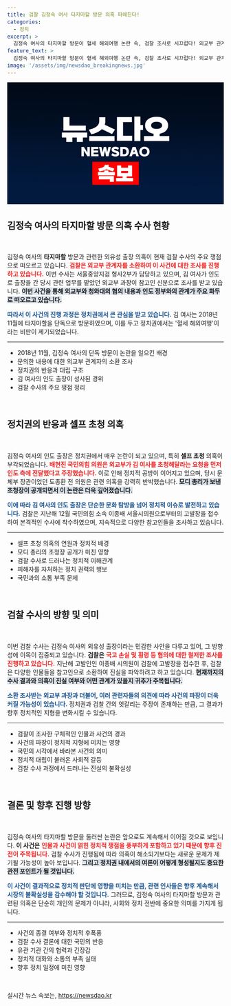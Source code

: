 ```yaml
---
title: 검찰 김정숙 여사 타지마할 방문 의혹 파헤친다!
categories:
  - 정치
excerpt: >
  김정숙 여사의 타지마할 방문이 혈세 해외여행 논란 속, 검찰 조사로 시끄럽다! 외교부 관계자 소환과 셀프 초청 의혹까지. 진실 공방의 전말은? 클릭하여 확인해보세요!
feature_text: >
  김정숙 여사의 타지마할 방문이 혈세 해외여행 논란 속, 검찰 조사로 시끄럽다! 외교부 관계자 소환과 셀프 초청 의혹까지. 진실 공방의 전말은? 클릭하여 확인해보세요!
image: '/assets/img/newsdao_breakingnews.jpg'
---
```


<p><img src="/assets/img/newsdao_breakingnews.jpg" alt="cryptoinkorea 속보" /></p>

<h2 data-ke-size="size26">김정숙 여사의 타지마할 방문 의혹 수사 현황</h2>

<p data-ke-size="size16">&nbsp;</p>

<p>김정숙 여사의 <b>타지마할</b> 방문과 관련한 외유성 출장 의혹이 현재 검찰 수사의 주요 쟁점으로 떠오르고 있습니다. <b><span style="color: #ee2323;">검찰은 외교부 관계자를 소환하여 이 사건에 대한 조사를 진행하고 있습니다.</span></b> 이번 수사는 서울중앙지검 형사2부가 담당하고 있으며, 김 여사가 인도로 출장을 간 당시 관련 업무를 맡았던 외교부 과장이 참고인 신분으로 조사를 받고 있습니다. <b><span style="background-color: #21538527;">이번 사건을 통해 외교부와 청와대의 협의 내용과 인도 정부와의 관계가 주요 화두로 떠오르고 있습니다.</span></b> </p>

<p><b><span style="color: #1a5490;">따라서 이 사건의 진행 과정은 정치권에서 큰 관심을 받고 있습니다.</span></b>  김 여사는 2018년 11월에 타지마할을 단독으로 방문하였으며, 이를 두고 정치권에서는 '혈세 해외여행'이라는 비판이 제기되었습니다. </p>

<hr>

<ul>
<li>2018년 11월, 김정숙 여사의 단독 방문이 논란을 일으킨 배경</li>
<li>문의한 내용에 대한 외교부 관계자의 소환 조사</li>
<li>정치권의 반응과 대립 구조</li>
<li>김 여사의 인도 출장이 성사된 경위</li>
<li>검찰 수사의 주요 쟁점 정리</li>
</ul>

<p data-ke-size="size16">&nbsp;</p>

<h2 data-ke-size="size26">정치권의 반응과 셀프 초청 의혹</h2>

<p data-ke-size="size16">&nbsp;</p>

<p>김정숙 여사의 인도 출장은 정치권에서 매우 논란이 되고 있으며, 특히 <b>셀프 초청</b> 의혹이 부각되었습니다. <b><span style="color: #ee2323;">배현진 국민의힘 의원은 외교부가 김 여사를 초청해달라는 요청을 먼저 인도 측에 전달했다고 주장했습니다.</span></b> 이로 인해 정치적 공방이 이어지고 있으며, 당시 문체부 장관이었던 도종환 전 의원은 관련 의혹을 강력히 반박했습니다. <b><span style="background-color: #21538527;">모디 총리가 보낸 초청장이 공개되면서 이 논란은 더욱 깊어졌습니다.</span></b></p>

<p><b><span style="color: #1a5490;">이에 따라 김 여사의 인도 출장은 단순한 문화 탐방을 넘어 정치적 이슈로 발전하고 있습니다.</span></b>  검찰은 지난해 12월 국민의힘 소속 이종배 서울시의원으로부터의 고발장을 접수하여 본격적인 수사에 착수하였으며, 지속적으로 다양한 참고인들을 조사하고 있습니다.</p>

<hr>

<ul>
<li>셀프 초청 의혹의 연원과 정치적 배경</li>
<li>모디 총리의 초청장 공개가 미친 영향</li>
<li>검찰 수사로 드러나는 정치적 이해관계</li>
<li>피해자를 자처하는 정치 권력의 행보</li>
<li>국민과의 소통 부족 문제</li>
</ul>

<p data-ke-size="size16">&nbsp;</p>

<h2 data-ke-size="size26">검찰 수사의 방향 및 의미</h2>

<p data-ke-size="size16">&nbsp;</p>

<p>이번 검찰 수사는 김정숙 여사의 외유성 출장이라는 민감한 사안을 다루고 있어, 그 방향성에 이목이 집중되고 있습니다. <b>검찰은</b> <b><span style="color: #ee2323;">국고 손실 및 횡령 등 혐의에 대한 철저한 조사를 진행하고 있습니다.</span></b> 지난해 고발인인 이종배 시의원이 검찰에 고발장을 접수한 후, 검찰은 다양한 인물들을 참고인으로 소환하여 진실을 파악하려고 하고 있습니다. <b><span style="background-color: #21538527;">현재까지의 수사 결과와 의혹이 진실 여부와 어떤 관계가 있을지 귀추가 주목됩니다.</span></b></p>

<p><b><span style="color: #1a5490;">소환 조사받는 외교부 과장과 더불어, 여러 관련자들의 의견에 따라 사건의 파장이 더욱 커질 가능성이 있습니다.</span></b> 정치권과 검찰 간의 엇갈리는 주장이 존재하는 만큼, 그 결과가 향후 정치적인 지형을 변화시킬 수 있습니다.</p>

<hr>

<ul>
<li>검찰이 조사한 구체적인 인물과 사건의 경과</li>
<li>사건의 파장이 정치적 지형에 미치는 영향</li>
<li>국민의 시각에서 바라본 사건의 의미</li>
<li>정치적 대립이 불러온 사회적 갈등</li>
<li>검찰 수사 과정에서 드러나는 진실의 불확실성</li>
</ul>

<p data-ke-size="size16">&nbsp;</p>

<h2 data-ke-size="size26">결론 및 향후 진행 방향</h2>

<p data-ke-size="size16">&nbsp;</p>

<p>김정숙 여사의 타지마할 방문을 둘러싼 논란은 앞으로도 계속해서 이어질 것으로 보입니다. <b>이 사건은</b> <b><span style="color: #ee2323;">인물과 사건이 얽힌 정치적 쟁점을 풍부하게 포함하고 있기 때문에 향후 진전이 주목됩니다.</span></b> 검찰 수사가 진행됨에 따라 의혹이 해소되기보다는 새로운 문제가 제기될 가능성이 높아 보입니다. <b><span style="background-color: #21538527;">그리고 정치권 내에서의 여론이 어떻게 형성될지도 중요한 관전 포인트가 될 것입니다.</span></b></p>

<p><b><span style="color: #1a5490;">이 사건이 결과적으로 정치적 판단에 영향을 미치는 만큼, 관련 인사들은 향후 계속해서 시장의 불확실성을 감수해야 할 것입니다.</span></b> 그러므로, 김정숙 여사의 타지마할 방문과 관련된 의혹은 단순히 개인의 문제가 아니라, 사회와 정치 전반에 중요한 의미를 가지게 됩니다. </p>

<hr>

<ul>
<li>사건의 종결 여부와 정치적 후폭풍</li>
<li>검찰 수사 결론에 대한 국민의 반응</li>
<li>유관 기관 간의 협력과 긴장감</li>
<li>정치적 대화와 소통의 부족 실태</li>
<li>향후 정치 일정에 미친 영향</li>
</ul>

<p data-ke-size="size16">&nbsp;</p>
실시간 뉴스 속보는, <a href="https://newsdao.kr" rel="dofollow">https://newsdao.kr</a>


